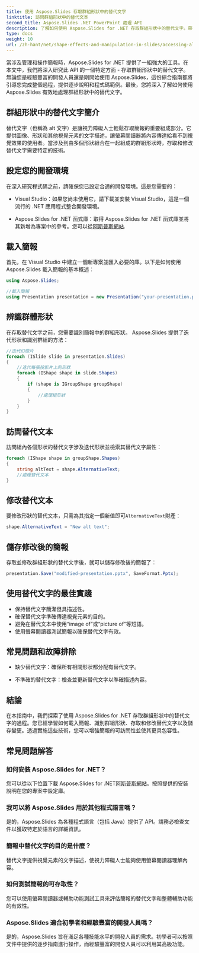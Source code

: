 ```yaml
---
title: 使用 Aspose.Slides 存取群組形狀中的替代文字
linktitle: 訪問群組形狀中的替代文本
second_title: Aspose.Slides .NET PowerPoint 處理 API
description: 了解如何使用 Aspose.Slides for .NET 存取群組形狀中的替代文字。帶有程式碼範例的分步指南。
type: docs
weight: 10
url: /zh-hant/net/shape-effects-and-manipulation-in-slides/accessing-alt-text-group-shapes/
---
```


當涉及管理和操作簡報時，Aspose.Slides for .NET 提供了一組強大的工具。在本文中，我們將深入研究此 API 的一個特定方面 - 存取群組形狀中的替代文字。無論您是經驗豐富的開發人員還是剛開始使用 Aspose.Slides，這份綜合指南都將引導您完成整個過程，提供逐步說明和程式碼範例。最後，您將深入了解如何使用 Aspose.Slides 有效地處理群組形狀中的替代文字。

## 群組形狀中的替代文字簡介

替代文字（也稱為 alt 文字）是讓視力障礙人士輕鬆存取簡報的重要組成部分。它提供圖像、形狀和其他視覺元素的文字描述，讓螢幕閱讀器將內容傳達給看不到視覺效果的使用者。當涉及到由多個形狀組合在一起組成的群組形狀時，存取和修改替代文字需要特定的技術。

## 設定您的開發環境

在深入研究程式碼之前，請確保您已設定合適的開發環境。這是您需要的：

- Visual Studio：如果您尚未使用它，請下載並安裝 Visual Studio，這是一個流行的 .NET 應用程式整合開發環境。

-  Aspose.Slides for .NET 函式庫：取得 Aspose.Slides for .NET 函式庫並將其新增為專案中的參考。您可以從[阿斯普斯網站](https://reference.aspose.com/slides/net/).

## 載入簡報

首先，在 Visual Studio 中建立一個新專案並匯入必要的庫。以下是如何使用 Aspose.Slides 載入簡報的基本概述：

```csharp
using Aspose.Slides;

//載入簡報
using Presentation presentation = new Presentation("your-presentation.pptx");
```

## 辨識群體形狀

在存取替代文字之前，您需要識別簡報中的群組形狀。 Aspose.Slides 提供了迭代形狀和識別群組的方法：

```csharp
//迭代幻燈片
foreach (ISlide slide in presentation.Slides)
{
    //迭代每張投影片上的形狀
    foreach (IShape shape in slide.Shapes)
    {
        if (shape is IGroupShape groupShape)
        {
            //處理組形狀
        }
    }
}
```

## 訪問替代文本

訪問組內各個形狀的替代文字涉及迭代形狀並檢索其替代文字屬性：

```csharp
foreach (IShape shape in groupShape.Shapes)
{
    string altText = shape.AlternativeText;
    //處理替代文本
}
```

## 修改替代文本

要修改形狀的替代文本，只需為其指定一個新值即可`AlternativeText`財產：

```csharp
shape.AlternativeText = "New alt text";
```

## 儲存修改後的簡報

存取並修改群組形狀的替代文字後，就可以儲存修改後的簡報了：

```csharp
presentation.Save("modified-presentation.pptx", SaveFormat.Pptx);
```

## 使用替代文字的最佳實踐

- 保持替代文字簡潔但具描述性。
- 確保替代文字準確傳達視覺元素的目的。
- 避免在替代文本中使用“image of”或“picture of”等短語。
- 使用螢幕閱讀器測試簡報以確保替代文字有效。

## 常見問題和故障排除

- 缺少替代文字：確保所有相關形狀都分配有替代文字。

- 不準確的替代文字：檢查並更新替代文字以準確描述內容。

## 結論

在本指南中，我們探索了使用 Aspose.Slides for .NET 存取群組形狀中的替代文字的過程。您已經學習如何載入簡報、識別群組形狀、存取和修改替代文字以及儲存變更。透過實施這些技術，您可以增強簡報的可訪問性並使其更具包容性。

## 常見問題解答

### 如何安裝 Aspose.Slides for .NET？

您可以從以下位置下載 Aspose.Slides for .NET[阿斯普斯網站](https://reference.aspose.com/slides/net/)。按照提供的安裝說明在您的專案中設定庫。

### 我可以將 Aspose.Slides 用於其他程式語言嗎？

是的，Aspose.Slides 為各種程式語言（包括 Java）提供了 API。請務必檢查文件以獲取特定於語言的詳細資訊。

### 簡報中替代文字的目的是什麼？

替代文字提供視覺元素的文字描述，使視力障礙人士能夠使用螢幕閱讀器理解內容。

### 如何測試簡報的可存取性？

您可以使用螢幕閱讀器或輔助功能測試工具來評估簡報的替代文字和整體輔助功能的有效性。

### Aspose.Slides 適合初學者和經驗豐富的開發人員嗎？

是的，Aspose.Slides 旨在滿足各種技能水平的開發人員的需求。初學者可以按照文件中提供的逐步指南進行操作，而經驗豐富的開發人員可以利用其高級功能。